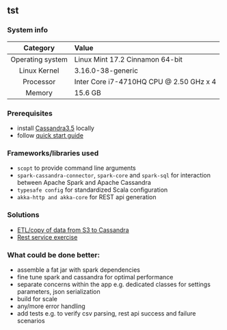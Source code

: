 ## tst

### System info
| Category         | Value                                   |
|:----------------:|:----------------------------------------|
| Operating system |  Linux Mint 17.2 Cinnamon 64-bit        |
| Linux Kernel     |  3.16.0-38-generic                      |
| Processor        |  Inter Core i7-4710HQ CPU @ 2.50 GHz x 4|
| Memory           |  15.6 GB                                |

### Prerequisites
 - install [Cassandra3.5](http://mirrors.rackhosting.com/apache/cassandra/3.5/apache-cassandra-3.5-bin.tar.gz) locally
 - follow [quick start guide](https://wiki.apache.org/cassandra/GettingStarted)

### Frameworks/libraries used
 - `scopt` to provide command line arguments
 - `spark-cassandra-connector`, `spark-core` and `spark-sql` for interaction between Apache Spark and Apache Cassandra
 - `typesafe config` for standardized Scala configuration
 - `akka-http and akka-core` for REST api generation

### Solutions
- [ETL/copy of data from S3 to Cassandra](src/main/scala/csvtocassandra/README.md)
- [Rest service exercise](src/main/scala/rest/README.md)

### What could be done better:
 - assemble a fat jar with spark dependencies
 - fine tune spark and cassandra for optimal performance
 - separate concerns within the app e.g. dedicated classes for settings parameters, json serialization
 - build for scale
 - any/more error handling
 - add tests e.g. to verify csv parsing, rest api success and failure scenarios
